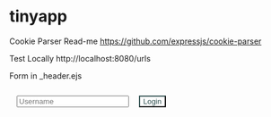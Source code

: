 # tinyapp

Cookie Parser Read-me
https://github.com/expressjs/cookie-parser

Test Locally
http://localhost:8080/urls

Form in \_header.ejs

<form method="POST" action="/login" class="form-inline">
  <input
    class="form-control"
    type="text"
    name="username"
    placeholder="Username"
    style="width: 200px; margin: 1em"
  />
  <button
    type="submit"
    style="
      background-color: transparent;
      border-color: darkslategray;
      color: darkslategray;
    "
    class="btn btn-primary"
  >
    Login
  </button>
</form>
